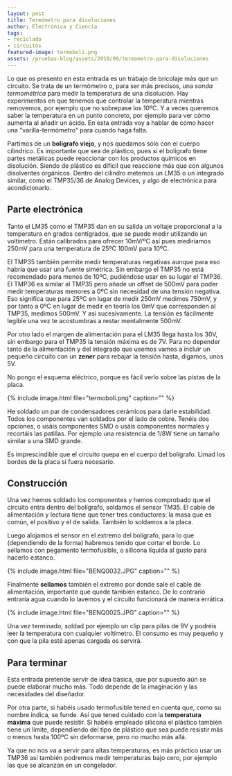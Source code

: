 ```yaml
---
layout: post
title: Termómetro para disoluciones
author: Electrónica y Ciencia
tags:
- reciclado
- circuitos
featured-image: termoboli.png
assets: /pruebas-blog/assets/2010/09/termometro-para-disoluciones
---
```


Lo que os presento en esta entrada es un trabajo de bricolaje más que un circuito. Se trata de un termómetro o, para ser más precisos, una *sonda termométrica* para medir la temperatura de una disolución. Hay experimentos en que tenemos que controlar la temperatura mientras removemos, por ejemplo que no sobrepase los 10ºC. Y a veces queremos saber la temperatura en un punto concreto, por ejemplo para ver cómo aumenta al añadir un ácido. En esta entrada voy a hablar de cómo hacer una "varilla-termómetro" para cuando haga falta.

Partimos de un **bolígrafo viejo**, y nos quedamos sólo con el cuerpo cilíndrico. Es importante que sea de plástico, pues si el bolígrafo tiene partes metálicas puede reaccionar con los productos químicos en disolución. Siendo de plástico es difícil que reaccione más que con algunos disolventes orgánicos. Dentro del cilindro metemos un LM35 o un integrado similar, como el TMP35/36 de Analog Devices, y algo de electrónica para acondicionarlo.

## Parte electrónica

Tanto el LM35 como el TMP35 dan en su salida un voltaje proporcional a la temperatura en grados centígrados, que se puede medir utilizando un voltímetro. Están calibrados para ofrecer 10mV/ºC así pues mediríamos 250mV para una temperatura de 25ºC 100mV para 10ºC.

El TMP35 también permite medir temperaturas negativas aunque para eso habría que usar una fuente simétrica. Sin embargo el TMP35 no está recomendado para menos de 10ºC, pudiéndose usar en su lugar el TMP36. El TMP36 es similar al TMP35 pero añade un offset de 500mV para poder medir temperaturas menores a 0ºC sin necesidad de una tensión negativa. Eso significa que para 25ºC en lugar de medir 250mV medimos 750mV, y por tanto a 0ºC en lugar de medir en teoría los 0mV que corresponden al TMP35, medimos 500mV. Y así sucesivamente. La tensión es fácilmente legible una vez te acostumbras a restar mentalmente 500mV.

Por otro lado el margen de alimentación para el LM35 llega hasta los 30V, sin embargo para el TMP35 la tensión máxima es de 7V. Para no depender tanto de la alimentación y del integrado que usemos vamos a incluir un pequeño circuito con un **zener** para rebajar la tensión hasta, digamos, unos 5V.

No pongo el esquema eléctrico, porque es fácil verlo sobre las pistas de la placa.

{% include image.html file="termoboli.png" caption="" %}

He soldado un par de condensadores cerámicos para darle estabilidad. Todos los componentes van soldados por el lado de cobre. Tenéis dos opciones, o usáis componentes SMD o usáis componentes normales y recortáis las patillas. Por ejemplo una resistencia de 1/8W tiene un tamaño similar a una SMD grande.

Es imprescindible que el circuito quepa en el cuerpo del bolígrafo. Limad los bordes de la placa si fuera necesario.

## Construcción

Una vez hemos soldado los componentes y hemos comprobado que el circuito entra dentro del bolígrafo, soldamos el sensor TM35. El cable de alimentación y lectura tiene que tener tres conductores: la masa que es común, el positivo y el de salida. También lo soldamos a la placa.

Luego alojamos el sensor en el extremo del bolígrafo, para lo que (dependiendo de la forma) habremos tenido que cortar el borde. Lo sellamos con pegamento termofusible, o silicona líquida al gusto para hacerlo estanco.

{% include image.html file="BENQ0032.JPG" caption="" %}

Finalmente **sellamos** también el extremo por donde sale el cable de alimentación, importante que quede también estanco. De lo contrario entraría agua cuando lo lavemos y el circuito funcionará de manera errática.

{% include image.html file="BENQ0025.JPG" caption="" %}

Una vez terminado, soldad por ejemplo un clip para pilas de 9V y podréis leer la temperatura con cualquier voltímetro. El consumo es muy pequeño y con que la pila esté apenas cargada os servirá.

## Para terminar

Esta entrada pretende servir de idea básica, que por supuesto aún se puede elaborar mucho más. Todo depende de la imaginación y las necesidades del diseñador.

Por otra parte, si habéis usado termofusible tened en cuenta que, como su nombre indica, se funde. Así que tened cuidado con la **temperatura máxima** que puede resistir. Si habéis empleado silicona el plástico también tiene un límite, dependiendo del tipo de plástico que sea puede resistir más o menos hasta 100ºC sin deformarse, pero no mucho más allá.

Ya que no nos va a servir para altas temperaturas, es más práctico usar un TMP36 así también podremos medir temperaturas bajo cero, por ejemplo las que se alcanzan en un congelador.

